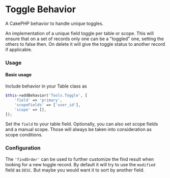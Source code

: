 # Toggle Behavior

A CakePHP behavior to handle unique toggles.

An implementation of a unique field toggle per table or scope.
This will ensure that on a set of records only one can be a "toggled" one, setting the others to false then.
On delete it will give the toggle status to another record if applicable.

### Usage

#### Basic usage
Include behavior in your Table class as
```php
$this->addBehavior('Tools.Toggle', [
    'field' => 'primary', 
    'scopeFields' => ['user_id'],
    'scope' => [],
]);
```

Set the `field` to your table field. Optionally, you can also set scope fields and a manual scope. 
Those will always be taken into consideration as scope conditions.

### Configuration

The `'findOrder'` can be used to further customize the find result when looking for a new toggle record.
By default it will try to use the `modified` field as `DESC`. But maybe you would want it to sort by another field.
